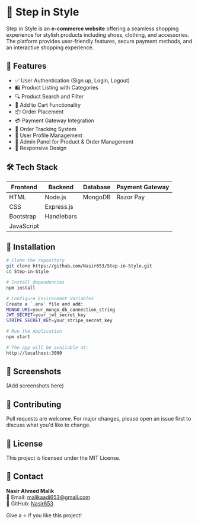 # 🌟 Step in Style

Step in Style is an **e-commerce website** offering a seamless shopping experience for stylish products including shoes, clothing, and accessories. The platform provides user-friendly features, secure payment methods, and an interactive shopping experience.

## 🔑 Features
- ✅ User Authentication (Sign up, Login, Logout)
- 🛍️ Product Listing with Categories
- 🔍 Product Search and Filter
- 🛒 Add to Cart Functionality
- 📦 Order Placement
- 💳 Payment Gateway Integration
- 🚚 Order Tracking System
- 👤 User Profile Management
- 🔐 Admin Panel for Product & Order Management
- 📱 Responsive Design

## 🛠️ Tech Stack
| Frontend     | Backend         | Database | Payment Gateway |
|-------------|----------------|----------|----------------|
| HTML        | Node.js        | MongoDB  | Razor Pay        |
| CSS         | Express.js     |          |              |
| Bootstrap   | Handlebars     |          |              |
| JavaScript  |                |          |              |

## 📌 Installation
```bash
# Clone the repository
git clone https://github.com/Nasir653/Step-in-Style.git
cd Step-in-Style

# Install dependencies
npm install

# Configure Environment Variables
Create a `.env` file and add:
MONGO_URI=your_mongo_db_connection_string
JWT_SECRET=your_jwt_secret_key
STRIPE_SECRET_KEY=your_stripe_secret_key

# Run the Application
npm start

# The app will be available at:
http://localhost:3000
```

## 📸 Screenshots
(Add screenshots here)

## 🤝 Contributing
Pull requests are welcome. For major changes, please open an issue first to discuss what you'd like to change.

## 📄 License
This project is licensed under the MIT License.

## 📧 Contact
**Nasir Ahmed Malik**  
📧 Email: malikaadi653@gmail.com  
🔗 GitHub: [Nasir653](https://github.com/Nasir653)

Give a ⭐ if you like this project!

